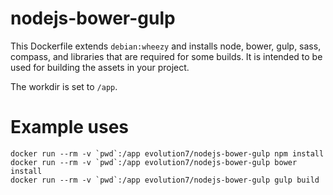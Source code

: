 # nodejs-bower-gulp

This Dockerfile extends `debian:wheezy` and installs node, bower, gulp, sass, compass, and libraries that are required for some builds. It is intended to be used for building the assets in your project.

The workdir is set to `/app`.

# Example uses

```
docker run --rm -v `pwd`:/app evolution7/nodejs-bower-gulp npm install
docker run --rm -v `pwd`:/app evolution7/nodejs-bower-gulp bower install
docker run --rm -v `pwd`:/app evolution7/nodejs-bower-gulp gulp build
```
